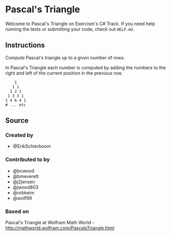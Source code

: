 # Pascal's Triangle

Welcome to Pascal's Triangle on Exercism's C# Track.
If you need help running the tests or submitting your code, check out `HELP.md`.

## Instructions

Compute Pascal's triangle up to a given number of rows.

In Pascal's Triangle each number is computed by adding the numbers to
the right and left of the current position in the previous row.

```text
    1
   1 1
  1 2 1
 1 3 3 1
1 4 6 4 1
# ... etc
```

## Source

### Created by

- @ErikSchierboom

### Contributed to by

- @bcwood
- @bmeverett
- @j2jensen
- @jwood803
- @robkeim
- @wolf99

### Based on

Pascal's Triangle at Wolfram Math World - http://mathworld.wolfram.com/PascalsTriangle.html